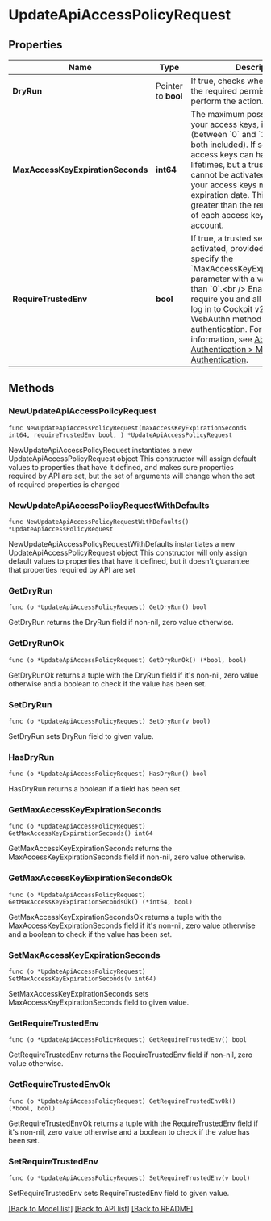 # UpdateApiAccessPolicyRequest

## Properties

Name | Type | Description | Notes
------------ | ------------- | ------------- | -------------
**DryRun** | Pointer to **bool** | If true, checks whether you have the required permissions to perform the action. | [optional] 
**MaxAccessKeyExpirationSeconds** | **int64** | The maximum possible lifetime for your access keys, in seconds (between &#x60;0&#x60; and &#x60;3153600000&#x60;, both included). If set to &#x60;O&#x60;, your access keys can have unlimited lifetimes, but a trusted session cannot be activated. Otherwise, all your access keys must have an expiration date. This value must be greater than the remaining lifetime of each access key of your account. | 
**RequireTrustedEnv** | **bool** | If true, a trusted session is activated, provided that you specify the &#x60;MaxAccessKeyExpirationSeconds&#x60; parameter with a value greater than &#x60;0&#x60;.&lt;br /&gt; Enabling this will require you and all your users to log in to Cockpit v2 using the WebAuthn method for multi-factor authentication. For more information, see [About Authentication &gt; Multi-Factor Authentication](https://docs.outscale.com/en/userguide/About-Authentication.html#_multi_factor_authentication). | 

## Methods

### NewUpdateApiAccessPolicyRequest

`func NewUpdateApiAccessPolicyRequest(maxAccessKeyExpirationSeconds int64, requireTrustedEnv bool, ) *UpdateApiAccessPolicyRequest`

NewUpdateApiAccessPolicyRequest instantiates a new UpdateApiAccessPolicyRequest object
This constructor will assign default values to properties that have it defined,
and makes sure properties required by API are set, but the set of arguments
will change when the set of required properties is changed

### NewUpdateApiAccessPolicyRequestWithDefaults

`func NewUpdateApiAccessPolicyRequestWithDefaults() *UpdateApiAccessPolicyRequest`

NewUpdateApiAccessPolicyRequestWithDefaults instantiates a new UpdateApiAccessPolicyRequest object
This constructor will only assign default values to properties that have it defined,
but it doesn't guarantee that properties required by API are set

### GetDryRun

`func (o *UpdateApiAccessPolicyRequest) GetDryRun() bool`

GetDryRun returns the DryRun field if non-nil, zero value otherwise.

### GetDryRunOk

`func (o *UpdateApiAccessPolicyRequest) GetDryRunOk() (*bool, bool)`

GetDryRunOk returns a tuple with the DryRun field if it's non-nil, zero value otherwise
and a boolean to check if the value has been set.

### SetDryRun

`func (o *UpdateApiAccessPolicyRequest) SetDryRun(v bool)`

SetDryRun sets DryRun field to given value.

### HasDryRun

`func (o *UpdateApiAccessPolicyRequest) HasDryRun() bool`

HasDryRun returns a boolean if a field has been set.

### GetMaxAccessKeyExpirationSeconds

`func (o *UpdateApiAccessPolicyRequest) GetMaxAccessKeyExpirationSeconds() int64`

GetMaxAccessKeyExpirationSeconds returns the MaxAccessKeyExpirationSeconds field if non-nil, zero value otherwise.

### GetMaxAccessKeyExpirationSecondsOk

`func (o *UpdateApiAccessPolicyRequest) GetMaxAccessKeyExpirationSecondsOk() (*int64, bool)`

GetMaxAccessKeyExpirationSecondsOk returns a tuple with the MaxAccessKeyExpirationSeconds field if it's non-nil, zero value otherwise
and a boolean to check if the value has been set.

### SetMaxAccessKeyExpirationSeconds

`func (o *UpdateApiAccessPolicyRequest) SetMaxAccessKeyExpirationSeconds(v int64)`

SetMaxAccessKeyExpirationSeconds sets MaxAccessKeyExpirationSeconds field to given value.


### GetRequireTrustedEnv

`func (o *UpdateApiAccessPolicyRequest) GetRequireTrustedEnv() bool`

GetRequireTrustedEnv returns the RequireTrustedEnv field if non-nil, zero value otherwise.

### GetRequireTrustedEnvOk

`func (o *UpdateApiAccessPolicyRequest) GetRequireTrustedEnvOk() (*bool, bool)`

GetRequireTrustedEnvOk returns a tuple with the RequireTrustedEnv field if it's non-nil, zero value otherwise
and a boolean to check if the value has been set.

### SetRequireTrustedEnv

`func (o *UpdateApiAccessPolicyRequest) SetRequireTrustedEnv(v bool)`

SetRequireTrustedEnv sets RequireTrustedEnv field to given value.



[[Back to Model list]](../README.md#documentation-for-models) [[Back to API list]](../README.md#documentation-for-api-endpoints) [[Back to README]](../README.md)


